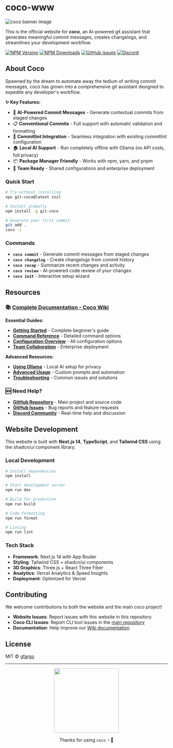 # coco-www

![coco banner image](https://repository-images.githubusercontent.com/663130268/2fc2b7a1-2626-4f9a-9938-a5b410db1b0e)

This is the official website for **coco**, an AI-powered git assistant that generates meaningful commit messages, creates changelogs, and streamlines your development workflow.

[![NPM Version](https://img.shields.io/npm/v/git-coco.svg)](https://www.npmjs.com/package/git-coco)
[![NPM Downloads](https://img.shields.io/npm/dt/git-coco.svg)](https://www.npmjs.com/package/git-coco)
[![GitHub issues](https://img.shields.io/github/issues/gfargo/coco)](https://github.com/gfargo/coco/issues)
[![Discord](https://img.shields.io/discord/1176716060825767948)](https://discord.gg/KGu9nE9Ejx)

## About Coco

Spawned by the dream to automate away the tedium of writing commit messages, coco has grown into a comprehensive git assistant designed to expedite any developer's workflow.

**✨ Key Features:**

- 🤖 **AI-Powered Commit Messages** - Generate contextual commits from staged changes
- 📋 **Conventional Commits** - Full support with automatic validation and formatting  
- 🔧 **Commitlint Integration** - Seamless integration with existing commitlint configuration
- 🏠 **Local AI Support** - Run completely offline with Ollama (no API costs, full privacy)
- 📦 **Package Manager Friendly** - Works with npm, yarn, and pnpm
- 👥 **Team Ready** - Shared configurations and enterprise deployment

### Quick Start

```bash
# Try without installing
npx git-coco@latest init

# Install globally  
npm install -g git-coco

# Generate your first commit
git add .
coco -i
```

### Commands

- **`coco commit`** - Generate commit messages from staged changes
- **`coco changelog`** - Create changelogs from commit history  
- **`coco recap`** - Summarize recent changes and activity
- **`coco review`** - AI-powered code review of your changes
- **`coco init`** - Interactive setup wizard

## Resources

### 📚 **[Complete Documentation - Coco Wiki](https://github.com/gfargo/coco/wiki)**

**Essential Guides:**

- **[Getting Started](https://github.com/gfargo/coco/wiki/Getting-Started)** - Complete beginner's guide
- **[Command Reference](https://github.com/gfargo/coco/wiki/Command-Reference)** - Detailed command options
- **[Configuration Overview](https://github.com/gfargo/coco/wiki/Config-Overview)** - All configuration options
- **[Team Collaboration](https://github.com/gfargo/coco/wiki/Team-Collaboration)** - Enterprise deployment

**Advanced Resources:**

- **[Using Ollama](https://github.com/gfargo/coco/wiki/Using-Ollama)** - Local AI setup for privacy
- **[Advanced Usage](https://github.com/gfargo/coco/wiki/Advanced-Usage)** - Custom prompts and automation
- **[Troubleshooting](https://github.com/gfargo/coco/wiki/Troubleshooting)** - Common issues and solutions

### 🆘 **Need Help?**

- **[GitHub Repository](https://github.com/gfargo/coco)** - Main project and source code
- **[GitHub Issues](https://github.com/gfargo/coco/issues)** - Bug reports and feature requests
- **[Discord Community](https://discord.gg/KGu9nE9Ejx)** - Real-time help and discussion

## Website Development

This website is built with **Next.js 14**, **TypeScript**, and **Tailwind CSS** using the shadcn/ui component library.

### Local Development

```bash
# Install dependencies
npm install

# Start development server
npm run dev

# Build for production
npm run build

# Code formatting
npm run format

# Linting
npm run lint
```

### Tech Stack

- **Framework**: Next.js 14 with App Router
- **Styling**: Tailwind CSS + shadcn/ui components
- **3D Graphics**: Three.js + React Three Fiber
- **Analytics**: Vercel Analytics & Speed Insights
- **Deployment**: Optimized for Vercel

## Contributing

We welcome contributions to both the website and the main coco project!

- **Website Issues**: Report issues with this website in this repository
- **Coco CLI Issues**: Report CLI tool issues in the [main repository](https://github.com/gfargo/coco)
- **Documentation**: Help improve our [Wiki documentation](https://github.com/gfargo/coco/wiki)

## License

MIT © [gfargo](https://github.com/gfargo/)

---

<div align="center">
  <img src="https://coco.griffen.codes/mascott/mascott_d.png" width="200px">
  <p>Thanks for using <code>coco</code> ✨💜</p>
</div>

